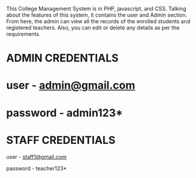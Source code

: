 This College Management System is in PHP, javascript, and CSS. Talking about the features of this system, it contains the user and Admin section. From here, the admin can view all the records of the enrolled students and registered teachers. Also, you can edit or delete any details as per the requirements.

# ADMIN CREDENTIALS

# user - admin@gmail.com

# password - admin123*

# STAFF CREDENTIALS

user - staff1@gmail.com

password - teacher123*
